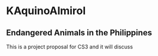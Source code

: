 # KAquinoAlmirol
## Endangered Animals in the Philippines
This is a project proposal for CS3 and it will discuss 

